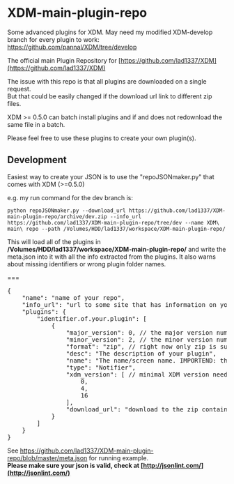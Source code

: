 XDM-main-plugin-repo
====================

Some advanced plugins for XDM.
May need my modified XDM-develop branch for every plugin to work: https://github.com/pannal/XDM/tree/develop


The official main Plugin Repository for [https://github.com/lad1337/XDM](https://github.com/lad1337/XDM)<br>


The issue with this repo is that all plugins are downloaded on a single request.<br>
But that could be easily changed if the download url link to different zip files.<br>

XDM >= 0.5.0 can batch install plugins and if and does not redownload the same file in a batch.


Please feel free to use these plugins to create your own plugin(s).

## Development

Easiest way to create your JSON is to use the "repoJSONmaker.py" that comes with XDM (>=0.5.0)

e.g. my run command for the dev branch is:

    python repoJSONmaker.py --download_url https://github.com/lad1337/XDM-main-plugin-repo/archive/dev.zip --info_url https://github.com/lad1337/XDM-main-plugin-repo/tree/dev --name XDM\ main\ repo --path /Volumes/HDD/lad1337/workspace/XDM-main-plugin-repo/

This will load all of the plugins in **/Volumes/HDD/lad1337/workspace/XDM-main-plugin-repo/** and write the meta.json into it with all the info extracted from the plugins.
It also warns about missing identifiers or wrong plugin folder names.

===
<pre>
{
    "name": "name of your repo",
    "info_url": "url to some site that has information on yout repo",    
    "plugins": {
        "identifier.of.your.plugin": [
            {
                "major_version": 0, // the major version number X of "X.Y" the version in the plugin
                "minor_version": 2, // the minor version number Y of "X.Y" the version in the plugin
                "format": "zip", // right now only zip is suported
                "desc": "The description of your plugin",
                "name": "The name/screen name. IMPORTEND: this must be the same as the folder name in the zip",
                "type": "Notifier",
                "xdm_version": [ // minimal XDM version needed for this plugin since XDM Zim 0.4.16
                    0, 
                    4, 
                    16
                ], 
                "download_url": "download to the zip containing the plugin"
            }
        ]
    }
}
</pre>
See https://github.com/lad1337/XDM-main-plugin-repo/blob/master/meta.json for running example.<br>
**Please make sure your json is valid, check at [http://jsonlint.com/](http://jsonlint.com/)**
